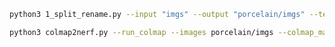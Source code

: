 ```bash
python3 1_split_rename.py --input "imgs" --output "porcelain/imgs" --test 10
```



```bash
python3 colmap2nerf.py --run_colmap --images porcelain/imgs --colmap_matcher exhaustive --colmap_camera_model SIMPLE_PINHOLE
```

```bash

```